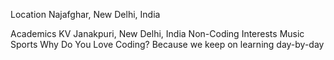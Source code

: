 Location
Najafghar, New Delhi, India

Academics
KV Janakpuri, New Delhi, India
Non-Coding Interests
Music
Sports
Why Do You Love Coding?
Because we keep on learning day-by-day